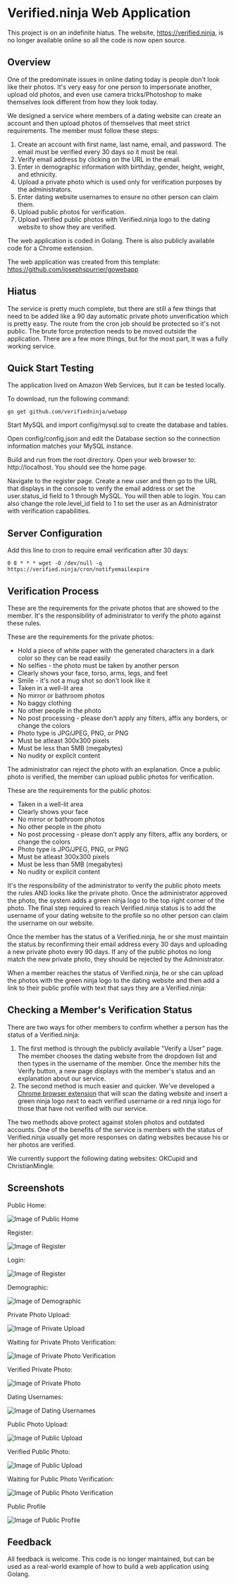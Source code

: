 # Verified.ninja Web Application

This project is on an indefinite hiatus. The website, https://verified.ninja, is no longer available online
so all the code is now open source.

## Overview

One of the predominate issues in online dating today is people don't look like their photos.
It's very easy for one person to impersonate another, upload old photos, and even use camera tricks/Photoshop
to make themselves look different from how they look today.

We designed a service where members of a dating website can create an account and then upload photos of themselves
that meet strict requirements. The member must follow these steps:

1. Create an account with first name, last name, email, and password. The email must be verified every 30 days so it
must be real.
2. Verify email address by clicking on the URL in the email.
3. Enter in demographic information with birthday, gender, height, weight, and ethnicity.
4. Upload a private photo which is used only for verification purposes by the administrators.
5. Enter dating website usernames to ensure no other person can claim them.
6. Upload public photos for verification.
7. Upload verified public photos with Verified.ninja logo to the dating website to show they are verified.

The web application is coded in Golang. There is also publicly available code for a Chrome extension.

The web application was created from this template: https://github.com/josephspurrier/gowebapp

## Hiatus

The service is pretty much complete, but there are still a few things that need 
to be added like a 90 day automatic private photo unverification which is pretty
easy. The route from the cron job should be protected so it's not public. The
brute force protection needs to be moved outside the application. There are a few
more things, but for the most part, it was a fully working service.

## Quick Start Testing

The application lived on Amazon Web Services, but it can be tested locally.

To download, run the following command:

~~~
go get github.com/verifiedninja/webapp
~~~

Start MySQL and import config/mysql.sql to create the database and tables.

Open config/config.json and edit the Database section so the connection information matches your MySQL instance.

Build and run from the root directory. Open your web browser to: http://localhost. You should see the home page.

Navigate to the register page. Create a new user and 
then go to the URL that displays in the console to verify the email address or 
set the user.status_id field to 1 through MySQL. You will then able to login.
You can also change the role.level_id field to 1 to set the user as an Administrator 
with verification capabilities.

## Server Configuration

Add this line to cron to require email verification after 30 days:

~~~
0 8 * * * wget -O /dev/null -q https://verified.ninja/cron/notifyemailexpire
~~~

## Verification Process

These are the requirements for the private photos that are showed to the member. 
It's the responsibility of administrator to verify the photo against these rules.

These are the requirements for the private photos:
* Hold a piece of white paper with the generated characters in a dark color so they can be read easily
* No selfies - the photo must be taken by another person
* Clearly shows your face, torso, arms, legs, and feet
* Smile - it's not a mug shot so don't look like it
* Taken in a well-lit area
* No mirror or bathroom photos
* No baggy clothing
* No other people in the photo
* No post processing - please don't apply any filters, affix any borders, or change the colors
* Photo type is JPG/JPEG, PNG, or PNG
* Must be atleast 300x300 pixels
* Must be less than 5MB (megabytes)
* No nudity or explicit content

The administrator can reject the photo with an explanation. Once a public photo 
is verified, the member can upload public photos for verification.

These are the requirements for the public photos:
* Taken in a well-lit area
* Clearly shows your face
* No mirror or bathroom photos
* No other people in the photo
* No post processing - please don't apply any filters, affix any borders, or change the colors
* Photo type is JPG/JPEG, PNG, or PNG
* Must be atleast 300x300 pixels
* Must be less than 5MB (megabytes)
* No nudity or explicit content

It's the responsibility of the administrator to verify the public photo meets the rules
AND looks like the private photo. Once the administrator approved the photo, the system 
adds a green ninja logo to the top right corner of the photo. The final step required 
to reach Verified.ninja status is to add the username of your dating website to 
the profile so no other person can claim the username on our website.

Once the member has the status of a Verified.ninja, he or she must maintain the 
status by reconfirming their email address every 30 days and uploading a new 
private photo every 90 days. If any of the public photos no long match the new 
private photo, they should be rejected by the Administrator.

When a member reaches the status of Verified.ninja, he or she can upload the 
photos with the green ninja logo to the dating website and then add a link to 
their public profile with text that says they are a Verified.ninja:

## Checking a Member's Verification Status

There are two ways for other members to confirm whether a person has the status 
of a Verified.ninja:

1. The first method is through the publicly available "Verify a User" page. 
The member chooses the dating website from the dropdown list and then types in the 
username of the member. Once the member hits the Verify button, a new page displays 
with the member's status and an explanation about our service.
2. The second method is much easier and quicker. We've developed a [Chrome browser 
extension](https://github.com/verifiedninja/chromeext) that will scan the dating website and insert a green ninja logo next to 
each verified username or a red ninja logo for those that have not verified with 
our service.

The two methods above protect against stolen photos and outdated accounts. One 
of the benefits of the service is members with the status of Verified.ninja usually 
get more responses on dating websites because his or her photos are verified.

We currently support the following dating websites: OKCupid and ChristianMingle.

## Screenshots

Public Home:

![Image of Public Home](https://raw.githubusercontent.com/verifiedninja/webapp/master/github_screenshots/home.PNG)

Register:

![Image of Register](https://raw.githubusercontent.com/verifiedninja/webapp/master/github_screenshots/register.PNG)

Login:

![Image of Register](https://raw.githubusercontent.com/verifiedninja/webapp/master/github_screenshots/login.PNG)

Demographic:

![Image of Demographic](https://raw.githubusercontent.com/verifiedninja/webapp/master/github_screenshots/demographic.PNG)

Private Photo Upload:

![Image of Private Upload](https://raw.githubusercontent.com/verifiedninja/webapp/master/github_screenshots/private.PNG)

Waiting for Private Photo Verification:

![Image of Private Photo Verification](https://raw.githubusercontent.com/verifiedninja/webapp/master/github_screenshots/waiting.PNG)

Verified Private Photo:

![Image of Private Photo](https://raw.githubusercontent.com/verifiedninja/webapp/master/github_screenshots/verifiedprivate.PNG)

Dating Usernames:

![Image of Dating Usernames](https://raw.githubusercontent.com/verifiedninja/webapp/master/github_screenshots/usernames.PNG)

Public Photo Upload:

![Image of Public Upload](https://raw.githubusercontent.com/verifiedninja/webapp/master/github_screenshots/public.PNG)

Verified Public Photo:

![Image of Public Upload](https://raw.githubusercontent.com/verifiedninja/webapp/master/github_screenshots/privateprofile.PNG)

Waiting for Public Photo Verification:

![Image of Public Photo Verification](https://raw.githubusercontent.com/verifiedninja/webapp/master/github_screenshots/privateprofile.PNG)

Public Profile

![Image of Public Profile](https://raw.githubusercontent.com/verifiedninja/webapp/master/github_screenshots/verifiedpublic.PNG)

## Feedback

All feedback is welcome. This code is no longer maintained, but can be used as a real-world example of how to build a web application
using Golang.